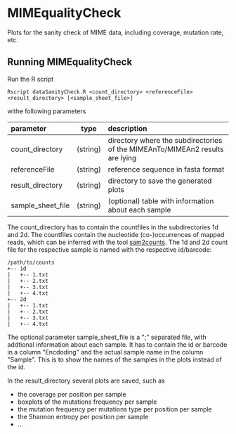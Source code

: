 # MIMEqualityCheck
Plots for the sanity check of MIME data, including coverage, mutation rate, etc.

Running MIMEqualityCheck
-------------------

Run the R script 
```
Rscript dataSanityCheck.R <count_directory> <referenceFile> <result_directory> [<sample_sheet_file>]
```

withe following parameters

| parameter       | type          | description  |
| :---  |:---:| :----------------|
| count_directory         | (string)      |   directory where the subdirectories of the MIMEAnTo/MIMEAn2 results are lying |
| referenceFile         | (string)      |   reference sequence in fasta format |
| result_directory         | (string)      |   directory to save the generated plots |
| sample_sheet_file          | (string)      |   (optional) table with information about each sample |

The count_directory has to contain the countfiles in the subdirectories 1d and 2d. The countfiles contain the nucleotide (co-)occurrences of mapped reads, which can be inferred with the tool [sam2counts](https://github.com/maureensmith/sam2counts).
The 1d and 2d count file for the respective sample is named with the respective id/barcode:

```
/path/to/counts
+-- 1d
|   +-- 1.txt
|   +-- 2.txt
|   +-- 3.txt
|   +-- 4.txt
+-- 2d
|   +-- 1.txt
|   +-- 2.txt
|   +-- 3.txt
|   +-- 4.txt
```

The optional parameter sample_sheet_file is a ";" separated file, with addtional information about each sample. It has to contain the id or barcode in a column "Encdoding" and the actual sample name in the column "Sample". 
This is to show the names of the samples in the plots instead of the id.

In the result_directory several plots are saved, such as 

* the coverage per position per sample
* boxplots of the mutations frequency per sample
* the mutation frequency per mutations type per position per sample
* the Shannon entropy per position per sample
* ...